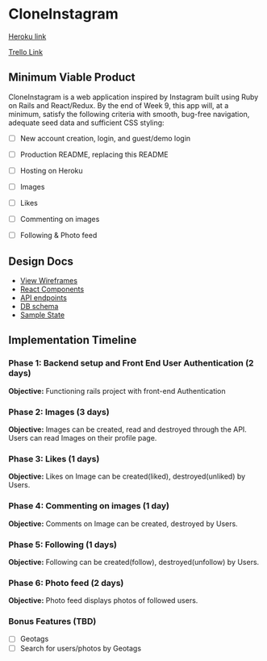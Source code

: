 # CloneInstagram

[Heroku link](https://github.com/JaniceYR/clone_instagram)

[Trello Link](https://trello.com/b/k0t03Fw5/cloneinstagram)

## Minimum Viable Product

CloneInstagram is a web application inspired by Instagram built using Ruby on Rails and React/Redux. By the end of Week 9, this app will, at a minimum, satisfy the following criteria with smooth, bug-free navigation, adequate seed data and sufficient CSS styling:

- [ ] New account creation, login, and guest/demo login
- [ ] Production README, replacing this README
- [ ] Hosting on Heroku
- [ ] Images
- [ ] Likes
- [ ] Commenting on images
- [ ] Following & Photo feed


## Design Docs

* [View Wireframes](https://github.com/JaniceYR/clone_instagram/tree/master/docs/wireframes)
* [React Components](https://github.com/JaniceYR/clone_instagram/blob/master/docs/component-hierarchy.md)
* [API endpoints]()
* [DB schema]()
* [Sample State]()


## Implementation Timeline

### Phase 1: Backend setup and Front End User Authentication (2 days)

**Objective:** Functioning rails project with front-end Authentication

### Phase 2: Images (3 days)

**Objective:** Images can be created, read and destroyed through the API. Users can read Images on their profile page.

### Phase 3: Likes (1 days)

**Objective:** Likes on Image can be created(liked), destroyed(unliked) by Users.

### Phase 4: Commenting on images (1 day)

**Objective:** Comments on Image can be created, destroyed by Users.

### Phase 5: Following (1 days)

**Objective:** Following can be created(follow), destroyed(unfollow) by Users.

### Phase 6: Photo feed (2 days)

**Objective:** Photo feed displays photos of followed users.


### Bonus Features (TBD)

- [ ] Geotags
- [ ] Search for users/photos by Geotags

